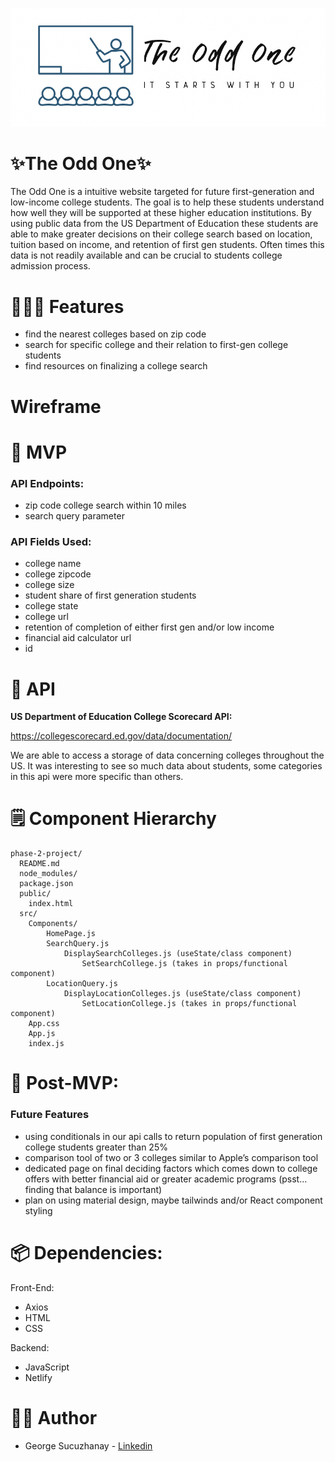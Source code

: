 ![](src/assets/logo.png)

# ✨The Odd One✨

The Odd One is a intuitive website targeted for future first-generation and low-income college students. The goal is to help these students understand how well they will be supported at these higher education institutions. By using public data from the US Department of Education these students are able to make greater decisions on their college search based on location, tuition based on income, and retention of first gen students. Often times this data is not readily available and can be crucial to students college admission process.


# 👩🏽‍🚀 Features
* find the nearest colleges based on zip code
* search for specific college and their relation to first-gen college students
* find resources on finalizing a college search

# Wireframe
<blockquote class="imgur-embed-pub" lang="en" data-id="a/Qv8rKkQ" data-context="false" ><a href="//imgur.com/a/Qv8rKkQ"></a></blockquote><script async src="//s.imgur.com/min/embed.js" charset="utf-8"></script>


# 🚀 MVP

### API Endpoints:
* zip code college search within 10 miles
* search query parameter
### API Fields Used:

* college name
* college zipcode
* college size
* student share of first generation students
* college state
* college url
* retention of completion of either first gen and/or low income
* financial aid calculator url
* id

# 🔨 API

**US Department of Education College Scorecard API:**

https://collegescorecard.ed.gov/data/documentation/

We are able to access a storage of data concerning colleges throughout the US. It was interesting to see so much data about students, some categories in this api were more specific than others.


# 🗒️ Component Hierarchy


```
phase-2-project/
  README.md
  node_modules/
  package.json
  public/
    index.html
  src/
    Components/
        HomePage.js
        SearchQuery.js
            DisplaySearchColleges.js (useState/class component)
                SetSearchCollege.js (takes in props/functional component)
        LocationQuery.js
            DisplayLocationColleges.js (useState/class component)
                SetLocationCollege.js (takes in props/functional component)
    App.css
    App.js
    index.js

```

# 🥳 Post-MVP:

### Future Features
- using conditionals in our api calls to return population of first generation college students greater than 25%
- comparison tool of two or 3 colleges similar to Apple’s comparison tool
- dedicated page on final deciding factors which comes down to college offers with better financial aid or greater academic programs (psst…finding that balance is important)
- plan on using material design, maybe tailwinds and/or React component styling

# 📦 Dependencies:

Front-End:

- Axios
- HTML
- CSS

Backend:

- JavaScript
- Netlify

# 👨‍💻 Author

- George Sucuzhanay - [Linkedin](https://www.linkedin.com/in/georgesucuzhanay/)